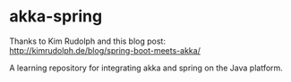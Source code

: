 # akka-spring
Thanks to Kim Rudolph and this blog post: http://kimrudolph.de/blog/spring-boot-meets-akka/

A learning repository for integrating akka and spring on the Java platform.
